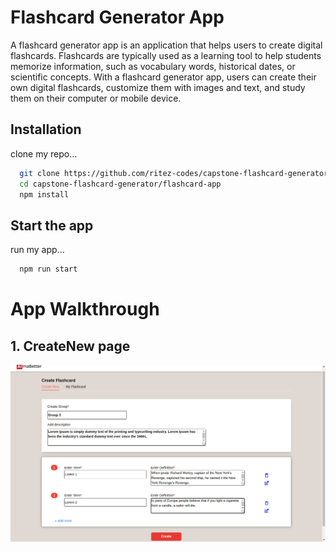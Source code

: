 # Flashcard Generator App

A flashcard generator app is an application that helps users to create digital flashcards. Flashcards are typically used as a learning tool to help students memorize information, such as vocabulary words, historical dates, or scientific concepts. With a flashcard generator app, users can create their own digital flashcards, customize them with images and text, and study them on their computer or mobile device.

## Installation

clone my repo...

```bash
  git clone https://github.com/ritez-codes/capstone-flashcard-generator.git
  cd capstone-flashcard-generator/flashcard-app
  npm install
```

## Start the app

run my app...

```bash
  npm run start
```

# App Walkthrough

## 1. CreateNew page

![CreateNew](/screenshots/img1.png)
